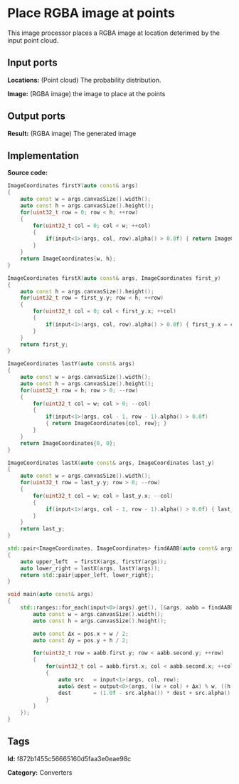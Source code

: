 # Place RGBA image at points

This image processor places a RGBA image at location deterimed by the input point cloud.

## Input ports

__Locations:__ (Point cloud) The probability distribution.

__Image:__ (RGBA image) the image to place at the points

## Output ports

__Result:__ (RGBA image) The generated image

## Implementation

__Source code:__ 

```c++
ImageCoordinates firstY(auto const& args)
{
	auto const w = args.canvasSize().width();
	auto const h = args.canvasSize().height();
	for(uint32_t row = 0; row < h; ++row)
	{
		for(uint32_t col = 0; col < w; ++col)
		{
			if(input<1>(args, col, row).alpha() > 0.0f) { return ImageCoordinates{col, row}; }
		}
	}
	return ImageCoordinates{w, h};
}

ImageCoordinates firstX(auto const& args, ImageCoordinates first_y)
{
	auto const h = args.canvasSize().height();
	for(uint32_t row = first_y.y; row < h; ++row)
	{
		for(uint32_t col = 0; col < first_y.x; ++col)
		{
			if(input<1>(args, col, row).alpha() > 0.0f) { first_y.x = col; }
		}
	}
	return first_y;
}

ImageCoordinates lastY(auto const& args)
{
	auto const w = args.canvasSize().width();
	auto const h = args.canvasSize().height();
	for(uint32_t row = h; row > 0; --row)
	{
		for(uint32_t col = w; col > 0; --col)
		{
			if(input<1>(args, col - 1, row - 1).alpha() > 0.0f)
			{ return ImageCoordinates{col, row}; }
		}
	}
	return ImageCoordinates{0, 0};
}

ImageCoordinates lastX(auto const& args, ImageCoordinates last_y)
{
	auto const w = args.canvasSize().width();
	for(uint32_t row = last_y.y; row > 0; --row)
	{
		for(uint32_t col = w; col > last_y.x; --col)
		{
			if(input<1>(args, col - 1, row - 1).alpha() > 0.0f) { last_y.x = col; }
		}
	}
	return last_y;
}

std::pair<ImageCoordinates, ImageCoordinates> findAABB(auto const& args)
{
	auto upper_left  = firstX(args, firstY(args));
	auto lower_right = lastX(args, lastY(args));
	return std::pair{upper_left, lower_right};
}

void main(auto const& args)
{
	std::ranges::for_each(input<0>(args).get(), [&args, aabb = findAABB(args)](auto pos) {
		auto const w = args.canvasSize().width();
		auto const h = args.canvasSize().height();

		auto const Δx = pos.x + w / 2;
		auto const Δy = pos.y + h / 2;

		for(uint32_t row = aabb.first.y; row < aabb.second.y; ++row)
		{
			for(uint32_t col = aabb.first.x; col < aabb.second.x; ++col)
			{
				auto src   = input<1>(args, col, row);
				auto& dest = output<0>(args, ((w + col) + Δx) % w, ((h + row) + Δy) % h);
				dest       = (1.0f - src.alpha()) * dest + src.alpha() * src;
			}
		}
	});
}
```

## Tags

__Id:__ f872b1455c56665160d5faa3e0eae98c

__Category:__ Converters